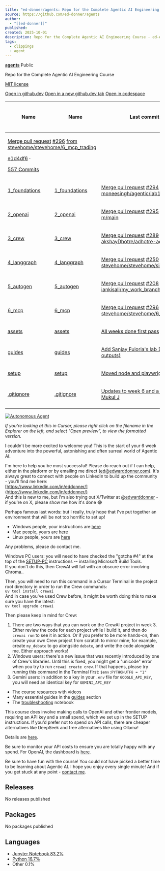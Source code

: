 ```yaml
---
title: "ed-donner/agents: Repo for the Complete Agentic AI Engineering Course"
source: https://github.com/ed-donner/agents
author:
  - "[[ed-donner]]"
published:
created: 2025-10-01
description: Repo for the Complete Agentic AI Engineering Course - ed-donner/agents
tags:
  - clippings
  - agent
---
```

**[agents](https://github.com/ed-donner/agents)** Public

Repo for the Complete Agentic AI Engineering Course

[MIT license](https://github.com/ed-donner/agents/blob/main/LICENSE)

[Open in github.dev](https://github.dev/) [Open in a new github.dev tab](https://github.dev/) [Open in codespace](https://github.com/codespaces/new/ed-donner/agents?resume=1)

<table><thead><tr><th colspan="2"><span>Name</span></th><th colspan="1"><span>Name</span></th><th><p><span>Last commit message</span></p></th><th colspan="1"><p><span>Last commit date</span></p></th></tr></thead><tbody><tr><td colspan="3"><p><span><a href="https://github.com/ed-donner/agents/commit/e1d4df637173d8004e78fe84fd42dea29c25a76e">Merge pull request</a> <a href="https://github.com/ed-donner/agents/pull/296">#296</a> <a href="https://github.com/ed-donner/agents/commit/e1d4df637173d8004e78fe84fd42dea29c25a76e">from stevehome/stevehome/6_mcp_trading</a></span></p><p><span><a href="https://github.com/ed-donner/agents/commit/e1d4df637173d8004e78fe84fd42dea29c25a76e">e1d4df6</a> ·</span></p><p><a href="https://github.com/ed-donner/agents/commits/main/"><span><span><span>557 Commits</span></span></span></a></p></td></tr><tr><td colspan="2"><p><a href="https://github.com/ed-donner/agents/tree/main/1_foundations">1_foundations</a></p></td><td colspan="1"><p><a href="https://github.com/ed-donner/agents/tree/main/1_foundations">1_foundations</a></p></td><td><p><a href="https://github.com/ed-donner/agents/commit/0c162fc00326d775513ff85b2202671d693ce057">Merge pull request</a> <a href="https://github.com/ed-donner/agents/pull/294">#294</a> <a href="https://github.com/ed-donner/agents/commit/0c162fc00326d775513ff85b2202671d693ce057">from moneesingh/agentic/lab1</a></p></td><td></td></tr><tr><td colspan="2"><p><a href="https://github.com/ed-donner/agents/tree/main/2_openai">2_openai</a></p></td><td colspan="1"><p><a href="https://github.com/ed-donner/agents/tree/main/2_openai">2_openai</a></p></td><td><p><a href="https://github.com/ed-donner/agents/commit/a5c545a02e893581516bf39e79660c8d567bac3c">Merge pull request</a> <a href="https://github.com/ed-donner/agents/pull/295">#295</a> <a href="https://github.com/ed-donner/agents/commit/a5c545a02e893581516bf39e79660c8d567bac3c">from dhanush-r-m/main</a></p></td><td></td></tr><tr><td colspan="2"><p><a href="https://github.com/ed-donner/agents/tree/main/3_crew">3_crew</a></p></td><td colspan="1"><p><a href="https://github.com/ed-donner/agents/tree/main/3_crew">3_crew</a></p></td><td><p><a href="https://github.com/ed-donner/agents/commit/5abb4e7f31e2f5a03810afe49bb23972a5bc2450">Merge pull request</a> <a href="https://github.com/ed-donner/agents/pull/289">#289</a> <a href="https://github.com/ed-donner/agents/commit/5abb4e7f31e2f5a03810afe49bb23972a5bc2450">from akshayDhotre/adhotre-agents</a></p></td><td></td></tr><tr><td colspan="2"><p><a href="https://github.com/ed-donner/agents/tree/main/4_langgraph">4_langgraph</a></p></td><td colspan="1"><p><a href="https://github.com/ed-donner/agents/tree/main/4_langgraph">4_langgraph</a></p></td><td><p><a href="https://github.com/ed-donner/agents/commit/9842453187d8599e5a2e394bd5e9c17f99a9954c">Merge pull request</a> <a href="https://github.com/ed-donner/agents/pull/250">#250</a> <a href="https://github.com/ed-donner/agents/commit/9842453187d8599e5a2e394bd5e9c17f99a9954c">from stevehome/stevehome/sidekick_with_preamble</a></p></td><td></td></tr><tr><td colspan="2"><p><a href="https://github.com/ed-donner/agents/tree/main/5_autogen">5_autogen</a></p></td><td colspan="1"><p><a href="https://github.com/ed-donner/agents/tree/main/5_autogen">5_autogen</a></p></td><td><p><a href="https://github.com/ed-donner/agents/commit/ec61cb379a104deb521e99efe3d14b55128366f7">Merge pull request</a> <a href="https://github.com/ed-donner/agents/pull/208">#208</a> <a href="https://github.com/ed-donner/agents/commit/ec61cb379a104deb521e99efe3d14b55128366f7">from iankisali/my_work_branch</a></p></td><td></td></tr><tr><td colspan="2"><p><a href="https://github.com/ed-donner/agents/tree/main/6_mcp">6_mcp</a></p></td><td colspan="1"><p><a href="https://github.com/ed-donner/agents/tree/main/6_mcp">6_mcp</a></p></td><td><p><a href="https://github.com/ed-donner/agents/commit/e1d4df637173d8004e78fe84fd42dea29c25a76e">Merge pull request</a> <a href="https://github.com/ed-donner/agents/pull/296">#296</a> <a href="https://github.com/ed-donner/agents/commit/e1d4df637173d8004e78fe84fd42dea29c25a76e">from stevehome/stevehome/6_mcp_trading</a></p></td><td></td></tr><tr><td colspan="2"><p><a href="https://github.com/ed-donner/agents/tree/main/assets">assets</a></p></td><td colspan="1"><p><a href="https://github.com/ed-donner/agents/tree/main/assets">assets</a></p></td><td><p><a href="https://github.com/ed-donner/agents/commit/3482056d804895e9c09f4325a80b916e960629b7">All weeks done first pass</a></p></td><td></td></tr><tr><td colspan="2"><p><a href="https://github.com/ed-donner/agents/tree/main/guides">guides</a></p></td><td colspan="1"><p><a href="https://github.com/ed-donner/agents/tree/main/guides">guides</a></p></td><td><p><a href="https://github.com/ed-donner/agents/commit/ccc466772a5f7215c1722fabfd68de3c123482d1">Add Sanjay Fuloria's lab 1 solution (cleared outputs)</a></p></td><td></td></tr><tr><td colspan="2"><p><a href="https://github.com/ed-donner/agents/tree/main/setup">setup</a></p></td><td colspan="1"><p><a href="https://github.com/ed-donner/agents/tree/main/setup">setup</a></p></td><td><p><a href="https://github.com/ed-donner/agents/commit/ccf02615de739f2b4a4bb57d18f0fb48010a1075">Moved node and playwright into separate doc</a></p></td><td></td></tr><tr><td colspan="2"><p><a href="https://github.com/ed-donner/agents/blob/main/.gitignore">.gitignore</a></p></td><td colspan="1"><p><a href="https://github.com/ed-donner/agents/blob/main/.gitignore">.gitignore</a></p></td><td><p><a href="https://github.com/ed-donner/agents/commit/942e3220556670ecc0bb7d89cb870d525b8dfa54">Updates to week 6 and a fix thanks to student Mukul J</a></p></td><td></td></tr><tr><td colspan="3"></td></tr></tbody></table>

[![Autonomous Agent](https://github.com/ed-donner/agents/raw/main/assets/autonomy.png)](https://github.com/ed-donner/agents/blob/main/assets/autonomy.png)

*If you're looking at this in Cursor, please right click on the filename in the Explorer on the left, and select "Open preview", to view the formatted version.*

I couldn't be more excited to welcome you! This is the start of your 6 week adventure into the powerful, astonishing and often surreal world of Agentic AI.

I'm here to help you be most successful! Please do reach out if I can help, either in the platform or by emailing me direct ([ed@edwarddonner.com](https://github.com/ed-donner/)). It's always great to connect with people on LinkedIn to build up the community - you'll find me here:  
[https://www.linkedin.com/in/eddonner/](https://www.linkedin.com/in/eddonner/)  
And this is new to me, but I'm also trying out X/Twitter at [@edwarddonner](https://x.com/edwarddonner) - if you're on X, please show me how it's done 😂

Perhaps famous last words: but I really, truly hope that I've put together an environment that will be not too horrific to set up!

- Windows people, your instructions are [here](https://github.com/ed-donner/agents/blob/main/setup/SETUP-PC.md)
- Mac people, yours are [here](https://github.com/ed-donner/agents/blob/main/setup/SETUP-mac.md)
- Linux people, yours are [here](https://github.com/ed-donner/agents/blob/main/setup/SETUP-linux.md)

Any problems, please do contact me.

Windows PC users: you will need to have checked the "gotcha #4" at the top of the [SETUP-PC](https://github.com/ed-donner/agents/blob/main/setup/SETUP-PC.md) instructions -- installing Microsoft Build Tools.  
If you don't do this, then CrewAI will fail with an obscure error involving Chroma..

Then, you will need to run this command in a Cursor Terminal in the project root directory in order to run the Crew commands:  
`uv tool install crewai`  
And in case you've used Crew before, it might be worth doing this to make sure you have the latest:  
`uv tool upgrade crewai`

Then please keep in mind for Crew:

1. There are two ways that you can work on the CrewAI project in week 3. Either review the code for each project while I build it, and then do `crewai run` to see it in action. Or if you prefer to be more hands-on, then create your own Crew project from scratch to mirror mine; for example, create `my_debate` to go alongside `debate`, and write the code alongside me. Either approach works!
2. Windows users: there's a new issue that was recently introduced by one of Crew's libraries. Until this is fixed, you might get a "unicode" error when you try to run `crewai create crew`. If that happens, please try running this command in the Terminal first: `$env:PYTHONUTF8 = "1"`
3. Gemini users: in addition to a key in your `.env` file for `GOOGLE_API_KEY`, you will need an identical key for `GEMINI_API_KEY`
- The course [resources](https://edwarddonner.com/2025/04/21/the-complete-agentic-ai-engineering-course/) with videos
- Many essential guides in the [guides](https://github.com/ed-donner/agents/blob/main/guides/01_intro.ipynb) section
- The [troubleshooting](https://github.com/ed-donner/agents/blob/main/setup/troubleshooting.ipynb) notebook

This course does involve making calls to OpenAI and other frontier models, requiring an API key and a small spend, which we set up in the SETUP instructions. If you'd prefer not to spend on API calls, there are cheaper alternatives like DeepSeek and free alternatives like using Ollama!

Details are [here](https://github.com/ed-donner/agents/blob/main/guides/09_ai_apis_and_ollama.ipynb).

Be sure to monitor your API costs to ensure you are totally happy with any spend. For OpenAI, the dashboard is [here](https://platform.openai.com/usage).

Be sure to have fun with the course! You could not have picked a better time to be learning about Agentic AI. I hope you enjoy every single minute! And if you get stuck at any point - [contact me](https://www.linkedin.com/in/eddonner/).

## Releases

No releases published

## Packages

No packages published  

## Languages

- [Jupyter Notebook 83.2%](https://github.com/ed-donner/agents/search?l=jupyter-notebook)
- [Python 16.7%](https://github.com/ed-donner/agents/search?l=python)
- Other 0.1%